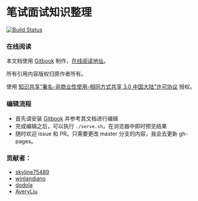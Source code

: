 笔试面试知识整理
=============

[![Build Status](https://travis-ci.org/HIT-Alibaba/interview.svg?branch=master)](https://travis-ci.org/HIT-Alibaba/interview)

### 在线阅读

本文档使用 [Gitbook](https://github.com/GitbookIO/gitbook) 制作，[在线阅读地址](http://hit-alibaba.github.io/interview/index.html)。

所有引用内容版权归原作者所有。

使用 [知识共享“署名-非商业性使用-相同方式共享 3.0 中国大陆”许可协议](https://creativecommons.org/licenses/by-nc-sa/3.0/cn/) 授权。

### 编辑流程

* 首先请安装 [Gitbook](https://github.com/GitbookIO/gitbook/blob/master/docs/setup.md) 并参考其文档进行编辑
* 完成编辑之后，可以执行 `./serve.sh`，在浏览器中即时预览结果
* 随时欢迎 issue 和 PR。只需要更改 master 分支的内容，我会去更新 gh-pages。
 
### 贡献者：

* [skyline75489](https://github.com/skyline75489)
* [winlandiano](https://github.com/winlandiano)
* [dodola](https://github.com/dodola)
* [AveryLiu](https://github.com/AveryLiu)

